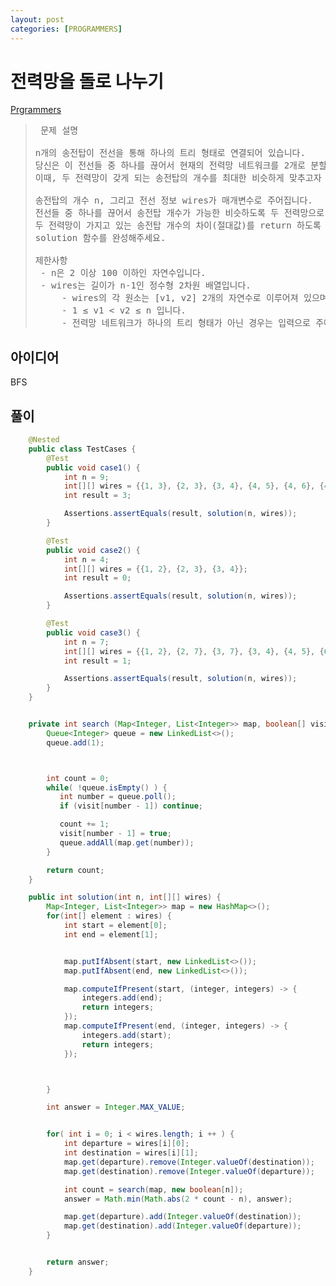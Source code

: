 ```yaml
---
layout: post
categories: [PROGRAMMERS]
---
```


# 전력망을 돌로 나누기

[Prgrammers](https://school.programmers.co.kr/learn/courses/30/lessons/86971)


> <pre>
>  문제 설명
>
> n개의 송전탑이 전선을 통해 하나의 트리 형태로 연결되어 있습니다.
> 당신은 이 전선들 중 하나를 끊어서 현재의 전력망 네트워크를 2개로 분할하려고 합니다.
> 이때, 두 전력망이 갖게 되는 송전탑의 개수를 최대한 비슷하게 맞추고자 합니다.
>
> 송전탑의 개수 n, 그리고 전선 정보 wires가 매개변수로 주어집니다.
> 전선들 중 하나를 끊어서 송전탑 개수가 가능한 비슷하도록 두 전력망으로 나누었을 때,
> 두 전력망이 가지고 있는 송전탑 개수의 차이(절대값)를 return 하도록
> solution 함수를 완성해주세요.
>
> 제한사항
>  - n은 2 이상 100 이하인 자연수입니다.
>  - wires는 길이가 n-1인 정수형 2차원 배열입니다.
>      - wires의 각 원소는 [v1, v2] 2개의 자연수로 이루어져 있으며, 이는 전력망의 v1번 송전탑과 v2번 송전탑이 전선으로 연결되어 있다는 것을 의미합니다.
>      - 1 ≤ v1 < v2 ≤ n 입니다.
>      - 전력망 네트워크가 하나의 트리 형태가 아닌 경우는 입력으로 주어지지 않습니다.
> </pre>


## 아이디어
BFS


## 풀이 

```java
    @Nested
    public class TestCases {
        @Test
        public void case1() {
            int n = 9;
            int[][] wires = {{1, 3}, {2, 3}, {3, 4}, {4, 5}, {4, 6}, {4, 7}, {7, 8}, {7, 9}};
            int result = 3;

            Assertions.assertEquals(result, solution(n, wires));
        }

        @Test
        public void case2() {
            int n = 4;
            int[][] wires = {{1, 2}, {2, 3}, {3, 4}};
            int result = 0;

            Assertions.assertEquals(result, solution(n, wires));
        }

        @Test
        public void case3() {
            int n = 7;
            int[][] wires = {{1, 2}, {2, 7}, {3, 7}, {3, 4}, {4, 5}, {6, 7}};
            int result = 1;

            Assertions.assertEquals(result, solution(n, wires));
        }
    }


    private int search (Map<Integer, List<Integer>> map, boolean[] visit) {
        Queue<Integer> queue = new LinkedList<>();
        queue.add(1);



        int count = 0;
        while( !queue.isEmpty() ) {
           int number = queue.poll();
           if (visit[number - 1]) continue;

           count += 1;
           visit[number - 1] = true;
           queue.addAll(map.get(number));
        }

        return count;
    }

    public int solution(int n, int[][] wires) {
        Map<Integer, List<Integer>> map = new HashMap<>();
        for(int[] element : wires) {
            int start = element[0];
            int end = element[1];


            map.putIfAbsent(start, new LinkedList<>());
            map.putIfAbsent(end, new LinkedList<>());

            map.computeIfPresent(start, (integer, integers) -> {
                integers.add(end);
                return integers;
            });
            map.computeIfPresent(end, (integer, integers) -> {
                integers.add(start);
                return integers;
            });



        }

        int answer = Integer.MAX_VALUE;


        for( int i = 0; i < wires.length; i ++ ) {
            int departure = wires[i][0];
            int destination = wires[i][1];
            map.get(departure).remove(Integer.valueOf(destination));
            map.get(destination).remove(Integer.valueOf(departure));

            int count = search(map, new boolean[n]);
            answer = Math.min(Math.abs(2 * count - n), answer);

            map.get(departure).add(Integer.valueOf(destination));
            map.get(destination).add(Integer.valueOf(departure));
        }


        return answer;
    }

```